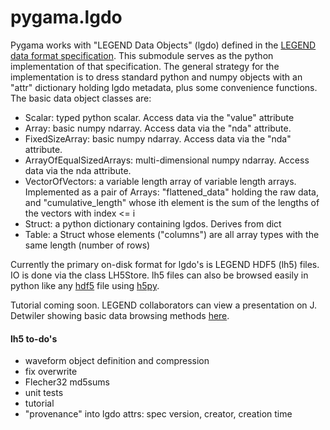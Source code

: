 # pygama.lgdo

Pygama works with "LEGEND Data Objects" (lgdo) defined in the [LEGEND data
format specification](https://github.com/legend-exp/legend-data-format-specs).
This submodule serves as the python implementation of that specification. The
general strategy for the implementation is to dress standard python and numpy
objects with an "attr" dictionary holding lgdo metadata, plus some convenience
functions. The basic data object classes are:

* Scalar: typed python scalar. Access data via the "value" attribute
* Array: basic numpy ndarray. Access data via the "nda" attribute. 
* FixedSizeArray: basic numpy ndarray. Access data via the "nda" attribute.
* ArrayOfEqualSizedArrays: multi-dimensional numpy ndarray. Access data via the nda attribute.
* VectorOfVectors: a variable length array of variable length arrays.
Implemented as a pair of Arrays: "flattened_data" holding the raw data, and
"cumulative_length" whose ith element is the sum of the lengths of the vectors
with index <= i
* Struct: a python dictionary containing lgdos. Derives from dict
* Table: a Struct whose elements ("columns") are all array types with the same
length (number of rows)

Currently the primary on-disk format for lgdo's is LEGEND HDF5 (lh5) files. IO
is done via the class LH5Store.
lh5 files can also be browsed easily in python like any
[hdf5](https://www.hdfgroup.org/) file using [h5py](https://www.h5py.org/).

Tutorial coming soon. LEGEND collaborators can view a presentation on J.
Detwiler showing basic data browsing methods
[here](https://indico.legend-exp.org/event/371/contributions/1915/attachments/1167/1696/20200730_PGTProcessing.pdf).

#### lh5 to-do's
* waveform object definition and compression
* fix overwrite
* Flecher32 md5sums
* unit tests
* tutorial
* "provenance" into lgdo attrs: spec version, creator, creation time
